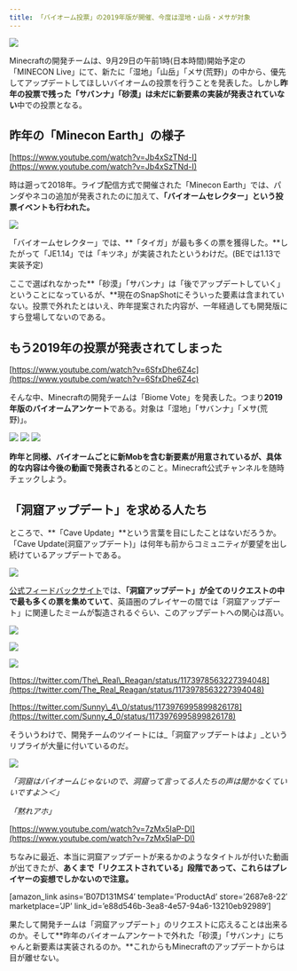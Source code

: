 ```yaml
---
title: 「バイオーム投票」の2019年版が開催、今度は湿地・山岳・メサが対象
---
```


![](https://cdn-ak.f.st-hatena.com/images/fotolife/s/sasigume/20210208/20210208121031.jpg)

Minecraftの開発チームは、9月29日の午前1時(日本時間)開始予定の「MINECON Live」にて、新たに「湿地」「山岳」「メサ(荒野)」の中から、優先してアップデートしてほしいバイオームの投票を行うことを発表した。しかし**昨年の投票で残った「サバンナ」「砂漠」は未だに新要素の実装が発表されていない**中での投票となる。

## 昨年の「Minecon Earth」の様子

[https://www.youtube.com/watch?v=Jb4xSzTNd-I](https://www.youtube.com/watch?v=Jb4xSzTNd-I)

時は遡って2018年。ライブ配信方式で開催された「Minecon Earth」では、パンダやネコの追加が発表されたのに加えて、**「バイオームセレクター」という投票イベントも行われた。**

![](https://cdn-ak.f.st-hatena.com/images/fotolife/s/sasigume/20210208/20210208115819.png)

「バイオームセレクター」では、**「タイガ」が最も多くの票を獲得した。**したがって「JE1.14」では「キツネ」が実装されたというわけだ。(BEでは1.13で実装予定)

ここで選ばれなかった**「砂漠」「サバンナ」は「後でアップデートしていく」ということになっているが、**現在のSnapShotにそういった要素は含まれていない。投票で外れたとはいえ、昨年提案された内容が、一年経過しても開発版にすら登場してないのである。

## もう2019年の投票が発表されてしまった

[https://www.youtube.com/watch?v=6SfxDhe6Z4c](https://www.youtube.com/watch?v=6SfxDhe6Z4c)

そんな中、Minecraftの開発チームは「Biome Vote」を発表した。つまり**2019年版のバイオームアンケート**である。対象は「湿地」「サバンナ」「メサ(荒野)」。

![](https://cdn-ak.f.st-hatena.com/images/fotolife/s/sasigume/20210208/20210208121019.jpg) ![](https://cdn-ak.f.st-hatena.com/images/fotolife/s/sasigume/20210208/20210208121024.jpg) ![](https://cdn-ak.f.st-hatena.com/images/fotolife/s/sasigume/20210208/20210208121015.jpg)

**昨年と同様、バイオームごとに新Mobを含む新要素が用意されているが、具体的な内容は今後の動画で発表される**とのこと。Minecraft公式チャンネルを随時チェックしよう。

## 「洞窟アップデート」を求める人たち

ところで、**「Cave Update」**という言葉を目にしたことはないだろうか。「Cave Update(洞窟アップデート)」は何年も前からコミュニティが要望を出し続けているアップデートである。

![](https://cdn-ak.f.st-hatena.com/images/fotolife/s/sasigume/20210208/20210208121010.jpg)

[公式フィードバックサイト](https://feedback.minecraft.net/hc/en-us)では、**「洞窟アップデート」が全てのリクエストの中で最も多くの票を集めていて**、英語圏のプレイヤーの間では「洞窟アップデート」に関連したミームが製造されるぐらい、このアップデートへの関心は高い。

![](https://cdn-ak.f.st-hatena.com/images/fotolife/s/sasigume/20210208/20210208102031.jpg)

![](https://cdn-ak.f.st-hatena.com/images/fotolife/s/sasigume/20210208/20210208181046.jpg)

![](https://cdn-ak.f.st-hatena.com/images/fotolife/s/sasigume/20210208/20210208110412.jpg)

[https://twitter.com/The\_Real\_Reagan/status/1173978563227394048](https://twitter.com/The_Real_Reagan/status/1173978563227394048)

[https://twitter.com/Sunny\_4\_0/status/1173976995899826178](https://twitter.com/Sunny_4_0/status/1173976995899826178)

そういうわけで、開発チームのツイートには_「洞窟アップデートはよ」_というリプライが大量に付いているのだ。

![](https://cdn-ak.f.st-hatena.com/images/fotolife/s/sasigume/20210208/20210208121027.jpg)

_「洞窟はバイオームじゃないので、洞窟って言ってる人たちの声は聞かなくていいですよ＞＜」_

_「黙れアホ」_

[https://www.youtube.com/watch?v=7zMx5IaP-DI](https://www.youtube.com/watch?v=7zMx5IaP-DI)

ちなみに最近、本当に洞窟アップデートが来るかのようなタイトルが付いた動画が出てきたが、**あくまで「リクエストされている」段階であって、これらはプレイヤーの妄想でしかないので注意。**

\[amazon\_link asins=’B07D131MS4′ template=’ProductAd’ store=’2687e8-22′ marketplace=’JP’ link\_id=’e88d546b-3ea8-4e57-94a6-13210eb92989′\]

果たして開発チームは「洞窟アップデート」のリクエストに応えることは出来るのか。そして**昨年のバイオームアンケートで外れた「砂漠」「サバンナ」にちゃんと新要素は実装されるのか。**これからもMinecraftのアップデートからは目が離せない。
